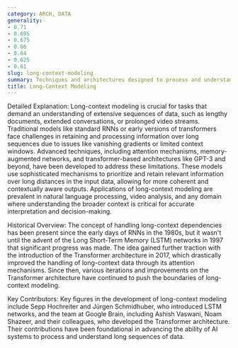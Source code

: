 ```yaml
---
category: ARCH, DATA
generality:
- 0.71
- 0.695
- 0.675
- 0.66
- 0.64
- 0.625
- 0.61
slug: long-context-modeling
summary: Techniques and architectures designed to process and understand sequences of data that are significantly longer than those typically handled by conventional models, enabling better performance on tasks requiring extended context.
title: Long-Context Modeling
---
```


Detailed Explanation:
Long-context modeling is crucial for tasks that demand an understanding of extensive sequences of data, such as lengthy documents, extended conversations, or prolonged video streams. Traditional models like standard RNNs or early versions of transformers face challenges in retaining and processing information over long sequences due to issues like vanishing gradients or limited context windows. Advanced techniques, including attention mechanisms, memory-augmented networks, and transformer-based architectures like GPT-3 and beyond, have been developed to address these limitations. These models use sophisticated mechanisms to prioritize and retain relevant information over long distances in the input data, allowing for more coherent and contextually aware outputs. Applications of long-context modeling are prevalent in natural language processing, video analysis, and any domain where understanding the broader context is critical for accurate interpretation and decision-making.

Historical Overview:
The concept of handling long-context dependencies has been present since the early days of RNNs in the 1980s, but it wasn't until the advent of the Long Short-Term Memory (LSTM) networks in 1997 that significant progress was made. The idea gained further traction with the introduction of the Transformer architecture in 2017, which drastically improved the handling of long-context data through its attention mechanisms. Since then, various iterations and improvements on the Transformer architecture have continued to push the boundaries of long-context modeling.

Key Contributors:
Key figures in the development of long-context modeling include Sepp Hochreiter and Jürgen Schmidhuber, who introduced LSTM networks, and the team at Google Brain, including Ashish Vaswani, Noam Shazeer, and their colleagues, who developed the Transformer architecture. Their contributions have been foundational in advancing the ability of AI systems to process and understand long sequences of data.